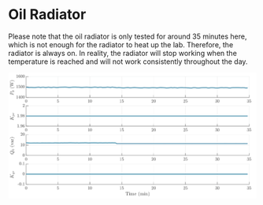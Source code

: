 # Oil Radiator
Please note that the oil radiator is only tested for around 35 minutes here, which is not enough for the radiator to heat up the lab. Therefore, the radiator is always on. In reality, the radiator will stop working when the temperature is reached and will not work consistently throughout the day. 

![Oil Radiator](../z_Sensitivity_img/OilRadiator.svg)
